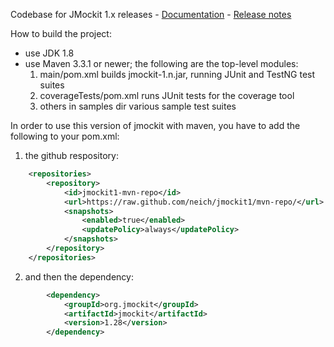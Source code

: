 Codebase for JMockit 1.x releases - [Documentation](http://jmockit.org) - [Release notes](http://jmockit.org/changes.html)

How to build the project:
* use JDK 1.8
* use Maven 3.3.1 or newer; the following are the top-level modules:
    1. main/pom.xml            builds jmockit-1.n.jar, running JUnit and TestNG test suites
    2. coverageTests/pom.xml   runs JUnit tests for the coverage tool
    3. others in samples       dir various sample test suites
    
In order to use this version of jmockit with maven, you have to add the following to your pom.xml:

1. the github respository:

```xml
	<repositories>
		<repository>
			<id>jmockit1-mvn-repo</id>
			<url>https://raw.github.com/neich/jmockit1/mvn-repo/</url>
			<snapshots>
				<enabled>true</enabled>
				<updatePolicy>always</updatePolicy>
			</snapshots>
		</repository>
	</repositories>
```

2. and then the dependency:

```xml
		<dependency>
			<groupId>org.jmockit</groupId>
			<artifactId>jmockit</artifactId>
			<version>1.28</version>
		</dependency>
```